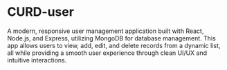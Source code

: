 # CURD-user
A modern, responsive user management application built with React, Node.js, and Express, utilizing MongoDB for database management. This app allows users to view, add, edit, and delete records from a dynamic list, all while providing a smooth user experience through clean UI/UX and intuitive interactions.
